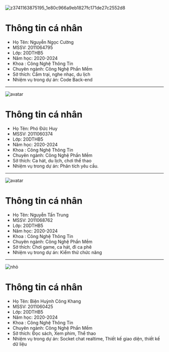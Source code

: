 ![z3741163875195_1e80c966a9eb1827fc171de27c2552d8](https://github.com/nguyenngoccuong16122002/HKCShop/assets/80567562/6d9a3983-bb74-4c05-9cc2-f69b78a50004)
# Thông tin cá nhân
* Họ Tên: Nguyễn Ngọc Cường
* MSSV: 2011064795
* Lớp: 20DTHB5
* Năm học: 2020-2024
* Khoa : Công Nghệ Thông Tin
* Chuyên ngành: Công Nghệ Phần Mềm
* Sở thích: Cắm trại, nghe nhạc, du lịch
* Nhiệm vụ trong dự án: Code Back-end
---------------------------------------------------------------------------
![avatar](https://github.com/nguyenngoccuong16122002/HKCShop/assets/127472090/e833cff2-d5f9-48ac-ab29-e6c0427bbadc)
# Thông tin cá nhân
* Họ Tên: Phó Đức Huy
* MSSV: 2011060374
* Lớp: 20DTHB5
* Năm học: 2020-2024
* Khoa : Công Nghệ Thông Tin
* Chuyên ngành: Công Nghệ Phần Mềm
* Sở thích: Ca hát, du lịch, chơi thể thao
* Nhiệm vụ trong dự án: Phân tích yêu cầu.
---------------------------------------------------------------------------
![avatar](https://github.com/nguyenngoccuong16122002/HKCShop/assets/115651324/a81d99e6-224c-4d66-90c0-78077b6645d4)

# Thông tin cá nhân
* Họ Tên: Nguyễn Tấn Trung
* MSSV: 2011068762
* Lớp: 20DTHB5
* Năm học: 2020-2024
* Khoa : Công Nghệ Thông Tin
* Chuyên ngành: Công Nghệ Phần Mềm
* Sở thích: Chơi game, ca hát, đi ca phê
* Nhiệm vụ trong dự án: Kiểm thử chức năng
---------------------------------------------------------------------------
![nhỏ](https://github.com/nguyenngoccuong16122002/HKCShop/assets/127472336/62372352-9559-4878-a672-739fec1cb631)
# Thông tin cá nhân
* Họ Tên: Biện Huỳnh Công Khang
* MSSV: 2011060425
* Lớp: 20DTHB5
* Năm học: 2020-2024
* Khoa : Công Nghệ Thông Tin
* Chuyên ngành: Công Nghệ Phần Mềm
* Sở thích: Đọc sách, Xem phim, Thể thao
* Nhiệm vụ trong dự án: Socket chat realtime, Thiết kế giao diện, thiết kế dữ liệu
